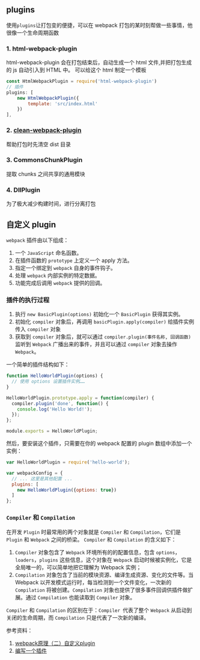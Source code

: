 ## plugins

使用`plugins`让打包变的便捷，可以在 webpack 打包的某时刻帮做一些事情，他很像一个生命周期函数

### 1. html-webpack-plugin

html-webpack-plugin 会在打包结束后，自动生成一个 html 文件,并把打包生成的 js 自动引入到 HTML 中。 可以给这个 html 制定一个模板

```js
const HtmlWebpackPlugin = require('html-webpack-plugin')
// 插件
plugins: [
    new HtmlWebpackPlugin({
        template: 'src/index.html'
    })
],
```

### 2. [clean-webpack-plugin](https://github.com/johnagan/clean-webpack-plugin)

帮助打包时先清空 dist 目录

### 3. CommonsChunkPlugin

提取 chunks 之间共享的通用模块

### 4. DllPlugin

为了极大减少构建时间，进行分离打包


## 自定义 plugin

`webpack` 插件由以下组成：

1. 一个 `JavaScript` 命名函数。
2. 在插件函数的 `prototype` 上定义一个 apply 方法。
3. 指定一个绑定到 `webpack` 自身的事件钩子。
4. 处理 `webpack` 内部实例的特定数据。
5. 功能完成后调用 `webpack` 提供的回调。


### 插件的执行过程

1. 执行 `new BasicPlugin(options)` 初始化一个 `BasicPlugin` 获得其实例。
2. 初始化 `compiler` 对象后，再调用 `basicPlugin.apply(compiler)` 给插件实例传入 `compiler` 对象
3. 获取到 `compiler` 对象后，就可以通过 `compiler.plugin(事件名称, 回调函数)` 监听到 `Webpack` 广播出来的事件，并且可以通过 `compiler` 对象去操作 `Webpack`。

一个简单的插件结构如下：
```js
function HelloWorldPlugin(options) {
  // 使用 options 设置插件实例……
}

HelloWorldPlugin.prototype.apply = function(compiler) {
  compiler.plugin('done', function() {
    console.log('Hello World!');
  });
};

module.exports = HelloWorldPlugin;
```

然后，要安装这个插件，只需要在你的 webpack 配置的 plugin 数组中添加一个实例：
```js
var HelloWorldPlugin = require('hello-world');

var webpackConfig = {
  // ... 这里是其他配置 ...
  plugins: [
    new HelloWorldPlugin({options: true})
  ]
};
```

### `Compiler` 和 `Compilation`
在开发 `Plugin` 时最常用的两个对象就是 `Compiler` 和 `Compilation`，它们是 `Plugin` 和 `Webpack` 之间的桥梁。 `Compiler` 和 `Compilation` 的含义如下：

1. `Compiler` 对象包含了 `Webpack` 环境所有的的配置信息，包含 `options`，`loaders`，`plugins` 这些信息，这个对象在 `Webpack` 启动时候被实例化，它是全局唯一的，可以简单地把它理解为 Webpack 实例；
2. `Compilation` 对象包含了当前的模块资源、编译生成资源、变化的文件等。当 Webpack 以开发模式运行时，每当检测到一个文件变化，一次新的 `Compilation` 将被创建。`Compilation` 对象也提供了很多事件回调供插件做扩展。通过 `Compilation` 也能读取到 `Compiler` 对象。

`Compiler` 和 `Compilation` 的区别在于：`Compiler `代表了整个 `Webpack` 从启动到关闭的生命周期，而 `Compilation` 只是代表了一次新的编译。

参考资料：
1. [webpack原理（二）自定义plugin](https://blog.csdn.net/qq_36228442/article/details/100037165)
2. [编写一个插件](https://www.webpackjs.com/contribute/writing-a-plugin/#%E5%88%9B%E5%BB%BA%E6%8F%92%E4%BB%B6)